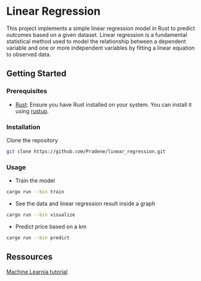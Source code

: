 # Linear Regression

This project implements a simple linear regression model in Rust to predict outcomes based on a given dataset. Linear regression is a fundamental statistical method used to model the relationship between a dependent variable and one or more independent variables by fitting a linear equation to observed data.

## Getting Started

### Prerequisites

- [Rust](https://www.rust-lang.org/): Ensure you have Rust installed on your system. You can install it using [rustup](https://rustup.rs/).


### Installation 

Clone the repository
```bash
git clone https://github.com/Pradene/linear_regression.git
```

### Usage

- Train the model
```bash
cargo run --bin train
```

- See the data and linear regression result inside a graph
```bash
cargo run --bin visualize
```

- Predict price based on a km
```bash
cargo run --bin predict
```

## Ressources

[Machine Learnia tutorial](https://www.youtube.com/playlist?list=PLO_fdPEVlfKqUF5BPKjGSh7aV9aBshrpY)
